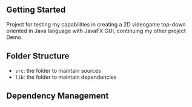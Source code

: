 ## Getting Started

Project for testing my capabilities in creating a 2D videogame top-down oriented in Java language with JavaFX GUI, continuing my other project Demo.

## Folder Structure

- `src`: the folder to maintain sources
- `lib`: the folder to maintain dependencies

## Dependency Management

